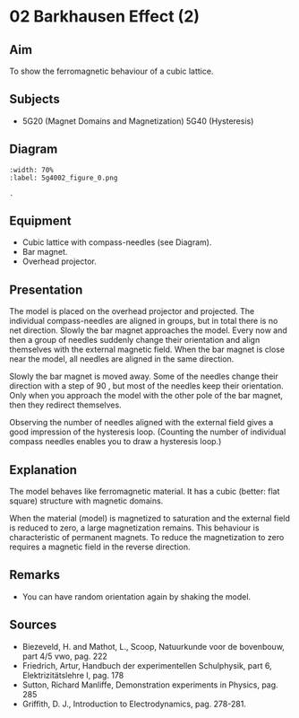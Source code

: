 # 02 Barkhausen Effect (2) 
  
## Aim   
 To show the ferromagnetic behaviour of a cubic lattice.   
  
## Subjects   
* 5G20 (Magnet Domains and Magnetization) 5G40 (Hysteresis)   

## Diagram
   
```{figure} figures/figure_0.png
:width: 70%  
:label: 5g4002_figure_0.png  

. 
```
     
  
## Equipment   
 *  Cubic lattice with compass-needles (see Diagram). 
 *  Bar magnet. 
 *  Overhead projector.   
     
  
## Presentation   
The model is placed on the overhead projector and projected. The individual compass-needles are aligned in groups, but in total there is no net direction. Slowly the bar magnet approaches the model. Every now and then a group of needles suddenly change their orientation and align themselves with the external magnetic field. When the bar magnet is close near the model, all needles are aligned in the same direction.

Slowly the bar magnet is moved away. Some of the needles change their direction with a step of 90 , but most of the needles keep their orientation. Only when you approach the model with the other pole of the bar magnet, then they redirect themselves.

Observing the number of needles aligned with the external field gives a good impression of the hysteresis loop. (Counting the number of individual compass needles enables you to draw a hysteresis loop.)   
  
## Explanation   
The model behaves like ferromagnetic material. It has a cubic (better: flat square) structure with magnetic domains.

When the material (model) is magnetized to saturation and the external field is reduced to zero, a large magnetization remains. This behaviour is characteristic of permanent magnets. To reduce the magnetization to zero requires a magnetic field in the reverse direction.
  
  
## Remarks
 *  You can have random orientation again by shaking the model.
   
  
## Sources
 *  Biezeveld, H. and Mathot, L., Scoop, Natuurkunde voor de bovenbouw, part 4/5 vwo, pag. 222 
 *  Friedrich, Artur, Handbuch der experimentellen Schulphysik, part 6, Elektrizitätslehre I, pag. 178 
 *  Sutton, Richard Manliffe, Demonstration experiments in Physics, pag. 285 
 *  Griffith, D. J., Introduction to Electrodynamics, pag. 278-281.
  